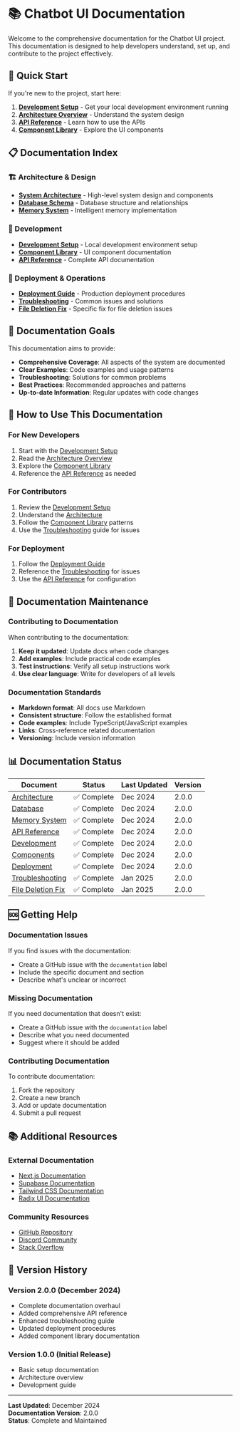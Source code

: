 # 📚 Chatbot UI Documentation

Welcome to the comprehensive documentation for the Chatbot UI project. This documentation is designed to help developers understand, set up, and contribute to the project effectively.

## 🎯 Quick Start

If you're new to the project, start here:

1. **[Development Setup](DEVELOPMENT.md)** - Get your local development environment running
2. **[Architecture Overview](ARCHITECTURE.md)** - Understand the system design
3. **[API Reference](API_REFERENCE.md)** - Learn how to use the APIs
4. **[Component Library](COMPONENTS.md)** - Explore the UI components

## 📋 Documentation Index

### 🏗️ Architecture & Design
- **[System Architecture](ARCHITECTURE.md)** - High-level system design and components
- **[Database Schema](DATABASE.md)** - Database structure and relationships
- **[Memory System](MEMORY_SYSTEM.md)** - Intelligent memory implementation

### 🔧 Development
- **[Development Setup](DEVELOPMENT.md)** - Local development environment setup
- **[Component Library](COMPONENTS.md)** - UI component documentation
- **[API Reference](API_REFERENCE.md)** - Complete API documentation

### 🚀 Deployment & Operations
- **[Deployment Guide](DEPLOYMENT.md)** - Production deployment procedures
- **[Troubleshooting](TROUBLESHOOTING.md)** - Common issues and solutions
- **[File Deletion Fix](FILE_DELETION_FIX.md)** - Specific fix for file deletion issues

## 🎯 Documentation Goals

This documentation aims to provide:

- **Comprehensive Coverage**: All aspects of the system are documented
- **Clear Examples**: Code examples and usage patterns
- **Troubleshooting**: Solutions for common problems
- **Best Practices**: Recommended approaches and patterns
- **Up-to-date Information**: Regular updates with code changes

## 📖 How to Use This Documentation

### For New Developers
1. Start with the [Development Setup](DEVELOPMENT.md)
2. Read the [Architecture Overview](ARCHITECTURE.md)
3. Explore the [Component Library](COMPONENTS.md)
4. Reference the [API Reference](API_REFERENCE.md) as needed

### For Contributors
1. Review the [Development Setup](DEVELOPMENT.md)
2. Understand the [Architecture](ARCHITECTURE.md)
3. Follow the [Component Library](COMPONENTS.md) patterns
4. Use the [Troubleshooting](TROUBLESHOOTING.md) guide for issues

### For Deployment
1. Follow the [Deployment Guide](DEPLOYMENT.md)
2. Reference the [Troubleshooting](TROUBLESHOOTING.md) for issues
3. Use the [API Reference](API_REFERENCE.md) for configuration

## 🔄 Documentation Maintenance

### Contributing to Documentation

When contributing to the documentation:

1. **Keep it updated**: Update docs when code changes
2. **Add examples**: Include practical code examples
3. **Test instructions**: Verify all setup instructions work
4. **Use clear language**: Write for developers of all levels

### Documentation Standards

- **Markdown format**: All docs use Markdown
- **Consistent structure**: Follow the established format
- **Code examples**: Include TypeScript/JavaScript examples
- **Links**: Cross-reference related documentation
- **Versioning**: Include version information

## 📊 Documentation Status

| Document | Status | Last Updated | Version |
|----------|--------|--------------|---------|
| [Architecture](ARCHITECTURE.md) | ✅ Complete | Dec 2024 | 2.0.0 |
| [Database](DATABASE.md) | ✅ Complete | Dec 2024 | 2.0.0 |
| [Memory System](MEMORY_SYSTEM.md) | ✅ Complete | Dec 2024 | 2.0.0 |
| [API Reference](API_REFERENCE.md) | ✅ Complete | Dec 2024 | 2.0.0 |
| [Development](DEVELOPMENT.md) | ✅ Complete | Dec 2024 | 2.0.0 |
| [Components](COMPONENTS.md) | ✅ Complete | Dec 2024 | 2.0.0 |
| [Deployment](DEPLOYMENT.md) | ✅ Complete | Dec 2024 | 2.0.0 |
| [Troubleshooting](TROUBLESHOOTING.md) | ✅ Complete | Jan 2025 | 2.0.0 |
| [File Deletion Fix](FILE_DELETION_FIX.md) | ✅ Complete | Jan 2025 | 2.0.0 |

## 🆘 Getting Help

### Documentation Issues
If you find issues with the documentation:
- Create a GitHub issue with the `documentation` label
- Include the specific document and section
- Describe what's unclear or incorrect

### Missing Documentation
If you need documentation that doesn't exist:
- Create a GitHub issue with the `documentation` label
- Describe what you need documented
- Suggest where it should be added

### Contributing Documentation
To contribute documentation:
1. Fork the repository
2. Create a new branch
3. Add or update documentation
4. Submit a pull request

## 📚 Additional Resources

### External Documentation
- [Next.js Documentation](https://nextjs.org/docs)
- [Supabase Documentation](https://supabase.com/docs)
- [Tailwind CSS Documentation](https://tailwindcss.com/docs)
- [Radix UI Documentation](https://www.radix-ui.com/docs)

### Community Resources
- [GitHub Repository](https://github.com/your-username/chatbot-ui)
- [Discord Community](https://discord.gg/your-community)
- [Stack Overflow](https://stackoverflow.com/questions/tagged/chatbot-ui)

## 🔄 Version History

### Version 2.0.0 (December 2024)
- Complete documentation overhaul
- Added comprehensive API reference
- Enhanced troubleshooting guide
- Updated deployment procedures
- Added component library documentation

### Version 1.0.0 (Initial Release)
- Basic setup documentation
- Architecture overview
- Development guide

---

**Last Updated**: December 2024  
**Documentation Version**: 2.0.0  
**Status**: Complete and Maintained 